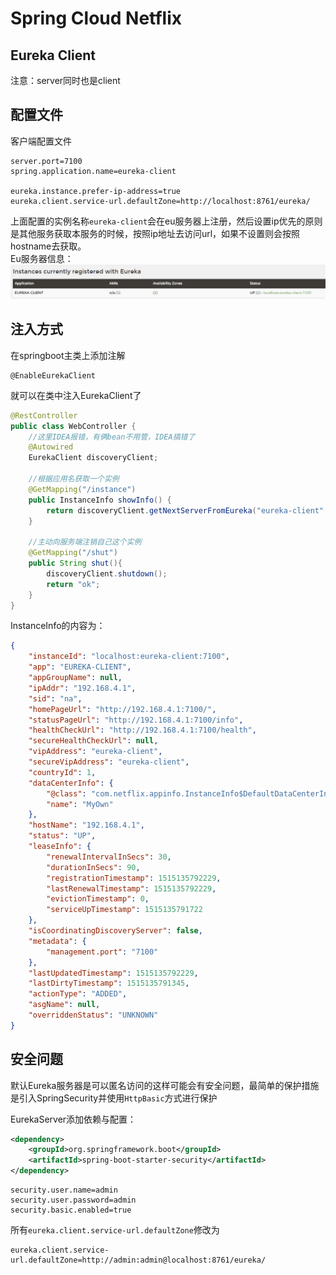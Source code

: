 # Spring Cloud Netflix
## Eureka Client
注意：server同时也是client 
## 配置文件 
客户端配置文件
```
server.port=7100
spring.application.name=eureka-client

eureka.instance.prefer-ip-address=true
eureka.client.service-url.defaultZone=http://localhost:8761/eureka/
```
上面配置的实例名称`eureka-client`会在eu服务器上注册，然后设置ip优先的原则是其他服务获取本服务的时候，按照ip地址去访问url，如果不设置则会按照hostname去获取。  
Eu服务器信息：
![image](img/1.jpg)

## 注入方式
在springboot主类上添加注解
```
@EnableEurekaClient
```
就可以在类中注入EurekaClient了
```java
@RestController
public class WebController {
    //这里IDEA报错，有俩bean不用管，IDEA搞错了
    @Autowired
    EurekaClient discoveryClient;

    //根据应用名获取一个实例
    @GetMapping("/instance")
    public InstanceInfo showInfo() {
        return discoveryClient.getNextServerFromEureka("eureka-client",false);
    }

    //主动向服务端注销自己这个实例
    @GetMapping("/shut")
    public String shut(){
        discoveryClient.shutdown();
        return "ok";
    }
}
```
InstanceInfo的内容为：
```json
{
    "instanceId": "localhost:eureka-client:7100",
    "app": "EUREKA-CLIENT",
    "appGroupName": null,
    "ipAddr": "192.168.4.1",
    "sid": "na",
    "homePageUrl": "http://192.168.4.1:7100/",
    "statusPageUrl": "http://192.168.4.1:7100/info",
    "healthCheckUrl": "http://192.168.4.1:7100/health",
    "secureHealthCheckUrl": null,
    "vipAddress": "eureka-client",
    "secureVipAddress": "eureka-client",
    "countryId": 1,
    "dataCenterInfo": {
        "@class": "com.netflix.appinfo.InstanceInfo$DefaultDataCenterInfo",
        "name": "MyOwn"
    },
    "hostName": "192.168.4.1",
    "status": "UP",
    "leaseInfo": {
        "renewalIntervalInSecs": 30,
        "durationInSecs": 90,
        "registrationTimestamp": 1515135792229,
        "lastRenewalTimestamp": 1515135792229,
        "evictionTimestamp": 0,
        "serviceUpTimestamp": 1515135791722
    },
    "isCoordinatingDiscoveryServer": false,
    "metadata": {
        "management.port": "7100"
    },
    "lastUpdatedTimestamp": 1515135792229,
    "lastDirtyTimestamp": 1515135791345,
    "actionType": "ADDED",
    "asgName": null,
    "overriddenStatus": "UNKNOWN"
}
```
## 安全问题
默认Eureka服务器是可以匿名访问的这样可能会有安全问题，最简单的保护措施是引入SpringSecurity并使用`HttpBasic`方式进行保护  

EurekaServer添加依赖与配置：
```xml
<dependency>
    <groupId>org.springframework.boot</groupId>
    <artifactId>spring-boot-starter-security</artifactId>
</dependency>
```
```
security.user.name=admin
security.user.password=admin
security.basic.enabled=true
```
所有`eureka.client.service-url.defaultZone`修改为
```
eureka.client.service-url.defaultZone=http://admin:admin@localhost:8761/eureka/
```
